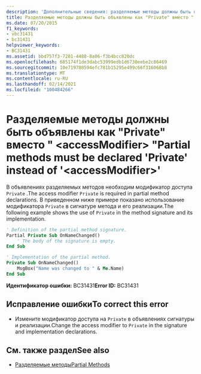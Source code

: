 ```yaml
---
description: 'Дополнительные сведения: разделяемые методы должны быть объявлены как "Private" вместо " <accessModifier> "'
title: Разделяемые методы должны быть объявлены как "Private" вместо " <accessModifier> "
ms.date: 07/20/2015
f1_keywords:
- vbc31431
- bc31431
helpviewer_keywords:
- BC31431
ms.assetid: bbd757f3-7281-4488-8a06-f3b4bcc820dc
ms.openlocfilehash: 685174f1de3dabc53999edb1d6730eebe2c86469
ms.sourcegitcommit: 10e719780594efc781b15295e499c66f316068b8
ms.translationtype: MT
ms.contentlocale: ru-RU
ms.lasthandoff: 02/14/2021
ms.locfileid: "100484266"
---
```

# <a name="partial-methods-must-be-declared-private-instead-of-accessmodifier"></a><span data-ttu-id="d14a9-103">Разделяемые методы должны быть объявлены как "Private" вместо " \<accessModifier> "</span><span class="sxs-lookup"><span data-stu-id="d14a9-103">Partial methods must be declared 'Private' instead of '\<accessModifier>'</span></span>

<span data-ttu-id="d14a9-104">В объявлениях разделяемых методов необходим модификатор доступа `Private` .</span><span class="sxs-lookup"><span data-stu-id="d14a9-104">The access modifier `Private` is required in partial method declarations.</span></span> <span data-ttu-id="d14a9-105">В приведенном ниже примере показано использование модификатора `Private` в сигнатуре метода и его реализации.</span><span class="sxs-lookup"><span data-stu-id="d14a9-105">The following example shows the use of `Private` in the method signature and its implementation.</span></span>  
  
```vb  
' Definition of the partial method signature.  
Partial Private Sub OnNameChanged()  
    ' The body of the signature is empty.  
End Sub  
```  
  
```vb  
' Implementation of the partial method.  
Private Sub OnNameChanged()  
    MsgBox("Name was changed to " & Me.Name)  
End Sub  
```  
  
 <span data-ttu-id="d14a9-106">**Идентификатор ошибки:** BC31431</span><span class="sxs-lookup"><span data-stu-id="d14a9-106">**Error ID:** BC31431</span></span>  
  
## <a name="to-correct-this-error"></a><span data-ttu-id="d14a9-107">Исправление ошибки</span><span class="sxs-lookup"><span data-stu-id="d14a9-107">To correct this error</span></span>  
  
- <span data-ttu-id="d14a9-108">Измените модификатор доступа на `Private` в объявлениях сигнатуры и реализации.</span><span class="sxs-lookup"><span data-stu-id="d14a9-108">Change the access modifier to `Private` in the signature and implementation declarations.</span></span>  
  
## <a name="see-also"></a><span data-ttu-id="d14a9-109">См. также раздел</span><span class="sxs-lookup"><span data-stu-id="d14a9-109">See also</span></span>

- [<span data-ttu-id="d14a9-110">Разделяемые методы</span><span class="sxs-lookup"><span data-stu-id="d14a9-110">Partial Methods</span></span>](../programming-guide/language-features/procedures/partial-methods.md)
